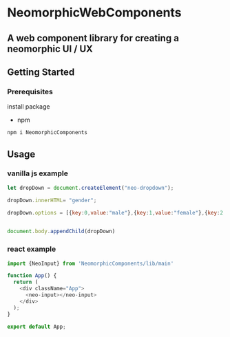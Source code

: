
 # NeomorphicWebComponents

## A web component library for creating a neomorphic UI / UX


## Getting Started


### Prerequisites
install package
* npm
```sh
npm i NeomorphicComponents
```



## Usage

### vanilla js  example
```js
let dropDown = document.createElement("neo-dropdown");

dropDown.innerHTML= "gender";

dropDown.options = [{key:0,value:"male"},{key:1,value:"female"},{key:2,value:"other"}];

    
document.body.appendChild(dropDown)

```




### react example
```js
import {NeoInput} from 'NeomorphicComponents/lib/main'

function App() {
  return (
    <div className="App">
      <neo-input></neo-input>
    </div>
  );
}

export default App;
```
